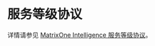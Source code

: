 # 服务等级协议  

详情请参见 [MatrixOne Intelligence 服务等级协议](https://www.matrixorigin.cn/moc/service-level-agreement)。